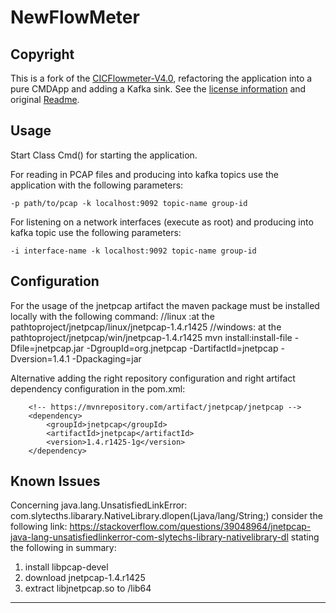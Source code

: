 # NewFlowMeter

## Copyright
This is a fork of the [CICFlowmeter-V4.0](https://github.com/ahlashkari/CICFlowMeter), refactoring the application into a pure CMDApp and adding a Kafka sink. See the [license information](LICENSE.txt) and original [Readme](CICReadme.txt).

## Usage

Start Class Cmd() for starting the application.

For reading in PCAP files and producing into kafka topics use the application with the following parameters:

`-p path/to/pcap -k localhost:9092 topic-name group-id`

For listening on a network interfaces (execute as root) and producing into kafka topic use the following parameters:

`-i interface-name -k localhost:9092 topic-name group-id`

## Configuration

For the usage of the jnetpcap artifact the maven package must be installed locally with the following command:
    //linux :at the pathtoproject/jnetpcap/linux/jnetpcap-1.4.r1425
    //windows: at the pathtoproject/jnetpcap/win/jnetpcap-1.4.r1425
    mvn install:install-file -Dfile=jnetpcap.jar -DgroupId=org.jnetpcap -DartifactId=jnetpcap -Dversion=1.4.1 -Dpackaging=jar

Alternative adding the right repository configuration and right artifact dependency configuration in the pom.xml:
```
    <!-- https://mvnrepository.com/artifact/jnetpcap/jnetpcap -->
    <dependency>
        <groupId>jnetpcap</groupId>
        <artifactId>jnetpcap</artifactId>
        <version>1.4.r1425-1g</version>
    </dependency>
```


## Known Issues

Concerning java.lang.UnsatisfiedLinkError: com.slytecths.libarary.NativeLibrary.dlopen(Ljava/lang/String;)
consider the following link: https://stackoverflow.com/questions/39048964/jnetpcap-java-lang-unsatisfiedlinkerror-com-slytechs-library-nativelibrary-dl stating the following in summary:

1) install libpcap-devel
2) download jnetpcap-1.4.r1425
3) extract libjnetpcap.so to /lib64

-------

